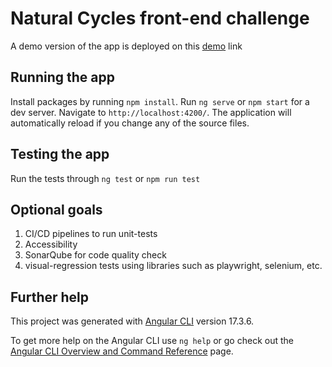
# Natural Cycles front-end challenge

A demo version of the app is deployed on this [demo](https://master--countdown-naturalcycles.netlify.app/) link

## Running the app

Install packages by running `npm install`. Run `ng serve` or `npm start` for a dev server. Navigate to `http://localhost:4200/`. The application will automatically reload if you change any of the source files.

## Testing the app

Run the tests through `ng test` or `npm run test`

## Optional goals

1. CI/CD pipelines to run unit-tests
2. Accessibility 
3. SonarQube for code quality check
4. visual-regression tests using libraries such as playwright, selenium, etc.


## Further help

This project was generated with [Angular CLI](https://github.com/angular/angular-cli) version 17.3.6.

To get more help on the Angular CLI use `ng help` or go check out the [Angular CLI Overview and Command Reference](https://angular.io/cli) page.

